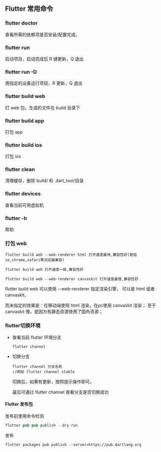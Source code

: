 ## Flutter 常用命令

### flutter doctor

查看所需的依赖项是否安装/配置完成。

### flutter run

启动项目，启动完成后 R 键更新，Q 退出

### flutter run -D

用指定的设备运行项目，R 更新，Q 退出

### flutter build web 

打 web 包，生成的文件在 build 目录下

### flutter build app

打包 app

### flutter build ios

打包 ios

### flutter clean

清理缓存，删除 build/ 和 .dart_tool/目录

### flutter devices

查看当前可用虚拟机

### flutter -h

帮助



### 打包 web

```undefined
flutter build web --web-renderer html 打开速度最快,兼容性好(是指ie,chrome,safari等浏览器兼容)

flutter build web 打开速度一般,兼容性好

flutter build web --web-renderer canvaskit 打开速度最慢,兼容性好
```

flutter build web 可以使用 --web-renderer 指定渲染引擎， 可以是 html 或者 canvaskit，

而未指定的效果是：在移动端使用 html 渲染，在pc使用 canvaskit 渲染；
至于 canvaskit 慢，是因为有静态资源使用了国外资源；

### flutter切换环境

- 查看当前 flutter 环境分支

  ```
  flutter channel
  ```

- 切换分支

  ```
  flutter channel 分支名称
  //例如 flutter channel stable
  ```

  切换后，如果有更新，按照提示操作即可。

  最后可通过 flutter channel 查看分支是否切换成功

#### Flutter 发布包

发布前使用命令检测

```rust
flutter pub pub publish --dry-run
```

发布

```
flutter packages pub publish --server=https://pub.dartlang.org
```


